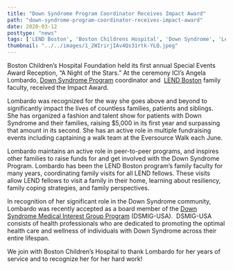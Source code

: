 ```yaml
---
title: "Down Syndrome Program Coordinator Receives Impact Award"
path: "down-syndrome-program-coordinator-receives-impact-award"
date: 2020-03-12
posttype: "news"
tags: ['LEND Boston', 'Boston Childrens Hospital', 'Down Syndrome', 'Lend Program', 'Angela Lombardo']
thumbnail: "../../images/1_2WIrirjIAv4Qs31rtk-YLQ.jpeg"
---
```




Boston Children’s Hospital Foundation held its first annual Special Events Award Reception, “A Night of the Stars.” At the ceremony ICI’s Angela Lombardo, [Down Syndrome Program](https://www.childrenshospital.org/centers-and-services/programs/a-_-e/down-syndrome-program) coordinator and  [LEND Boston](https://www.lendboston.org/) family faculty, received the Impact Award.

Lombardo was recognized for the way she goes above and beyond to significantly impact the lives of countless families, patients and siblings. She has organized a fashion and talent show for patients with Down Syndrome and their families, raising $5,000 in its first year and surpassing that amount in its second. She has an active role in multiple fundraising events including captaining a walk team at the Eversource Walk each June.

Lombardo maintains an active role in peer-to-peer programs, and inspires other families to raise funds for and get involved with the Down Syndrome Program. Lombardo has been the LEND Boston program’s family faculty for many years, coordinating family visits for all LEND fellows. These visits allow LEND fellows to visit a family in their home, learning about resiliency, family coping strategies, and family perspectives.

In recognition of her significant role in the Down Syndrome community, Lombardo was recently accepted as a board member of the [Down Syndrome Medical Interest Group Program](https://www.dsmig-usa.org/) (DSMIG-USA).  DSMIG-USA consists of health professionals who are dedicated to promoting the optimal health care and wellness of individuals with Down Syndrome across their entire lifespan.

We join with Boston Children’s Hospital to thank Lombardo for her years of service and to recognize her for her hard work!
